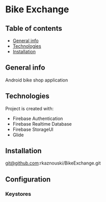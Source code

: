 # Bike Exchange

## Table of contents
* [General info](#general-info)
* [Technologies](#technologies)
* [Installation](#setup)

## General info
Android bike shop application

## Technologies
Project is created with:
* Firebase Authentication
* Firebase Realtime Database
* Firebase StorageUI
* Glide

## Installation
git@github.com:rkaznouski/BikeExchange.git

## Configuration
### Keystores
